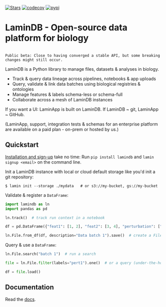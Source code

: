 [![Stars](https://img.shields.io/github/stars/laminlabs/lamindb?logo=GitHub&color=yellow)](https://github.com/laminlabs/lamindb)
[![codecov](https://codecov.io/gh/laminlabs/lamindb/branch/main/graph/badge.svg?token=VKMRJ7OWR3)](https://codecov.io/gh/laminlabs/lamindb)
[![pypi](https://img.shields.io/pypi/v/lamindb?color=blue&label=pypi%20package)](https://pypi.org/project/lamindb)

# LaminDB - Open-source data platform for biology

```{warning}

Public beta: Close to having converged a stable API, but some breaking changes might still occur.

```

LaminDB is a Python library to manage files, datasets & analyses in biology.

- Track & query data lineage across pipelines, notebooks & app uploads
- Query, validate & link data batches using biological registries & ontologies
- Manage features & labels schema-less or schema-full
- Collaborate across a mesh of LaminDB instances

If you want a UI: LaminApp is built on LaminDB. If LaminDB ~ git, LaminApp ~ GitHub.

(LaminApp, support, integration tests & schemas for an enterprise platform are available on a paid plan - on-prem or hosted by us.)

## Quickstart

[Installation and sign-up](https://lamin.ai/docs/setup) take no time: Run `pip install lamindb` and `lamin signup <email>` on the command line.

Init a LaminDB instance with local or cloud default storage like you'd init a git repository:

```shell
$ lamin init --storage ./mydata   # or s3://my-bucket, gs://my-bucket
```

Validate & register a `DataFrame`:

```python
import lamindb as ln
import pandas as pd

ln.track()  # track run context in a notebook

df = pd.DataFrame({"feat1": [1, 2], "feat2": [3, 4], "perturbation": ["pert1", "pert2"]})

ln.File.from_df(df, description="Data batch 1").save()  # create a File object and save/upload it
```

Query & use a `DataFrame`:

```python
ln.File.search("batch 1")  # run a search

file = ln.File.filter(labels="pert1").one()  # or a query (under-the-hood, you have the full power of SQL to query)

df = file.load()
```

## Documentation

Read the [docs](https://lamin.ai/docs/guide/).
